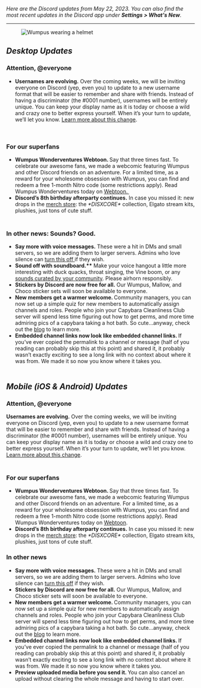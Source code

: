 <div class="column-4 w-col w-col-8 w-col-stack">
    <div id="heading-1" class="rich-wrapper">
        <div class="blog-post-content w-richtext">
            <p><em>Here are the Discord updates from May 22, 2023. You can also find the most recent updates in the Discord app under </em><strong><em>Settings &gt; What's New</em></strong><em>.</em></p>
            <div class="w-embed">
                <hr class="hr-style">
            </div>
            <figure class="w-richtext-figure-type-image w-richtext-align-fullwidth" style="max-width:1600pxpx">
                <div><img src="https://assets-global.website-files.com/5f9072399b2640f14d6a2bf4/646d3e0fdaf245263be22be8_31ef9a26.png" alt="Wumpus wearing a helmet"></div>
            </figure>
            <h2><strong><em>Desktop Updates</em></strong></h2>
            <h3>Attention, @everyone</h3>
            <ul role="list">
                <li>‍<strong>Usernames are evolving.</strong> Over the coming weeks, we will be inviting everyone on Discord (yep, even you) to update to a new username format that will be easier to remember and share with friends. Instead of having a discriminator (the #0001 number), usernames will be entirely unique. You can keep your display name as it is today or choose a wild and crazy one to better express yourself. When it’s your turn to update, we’ll let you know. <a href="https://discord.com/blog/usernames">Learn more about this change</a>.</li>
            </ul>
            <p><em>‍</em></p>
            <h3><strong>For our superfans</strong></h3>
            <ul role="list">
                <li>‍<strong>Wumpus Wonderventures Webtoon. </strong>Say that three times fast. To celebrate our awesome fans, we made a webcomic featuring Wumpus and other Discord friends on an adventure. For a limited time, as a reward for your wholesome obsession with Wumpus, you can find and redeem a free 1-month Nitro code (some restrictions apply). Read Wumpus Wonderventures today on <a href="https://go.webtoons.com/1fy0Nzqoxzb">Webtoon. </a><strong>‍</strong></li>
                <li><strong>Discord’s 8th birthday afterparty continues.</strong> In case you missed it: new drops in the <a href="https://discordmerch.com/dxcbl">merch store</a>: the <em>*DISXCORE*</em> collection, Elgato stream kits, plushies, just tons of cute stuff.</li>
            </ul>
            <h3>‍<br><strong>In other news: Sounds? Good.</strong></h3>
            <ul role="list">
                <li>‍<strong>Say more with voice messages.</strong> These were a hit in DMs and small servers, so we are adding them to larger servers. Admins who love silence can <a href="https://support.discord.com/hc/articles/13091096725527-Voice-Messages-#h_01GY0QJKCN13FJ6QXWXS6HD8BV">turn this off </a>if they wish.<strong>‍</strong></li>
                <li><strong>Sound off with soundboard.**</strong> Make your voice hangout a little more interesting with duck quacks, throat singing, the Vine boom, or any <a href="https://support.discord.com/hc/en-us/articles/12612888127767-Soundboard-FAQ">sounds curated by your community</a>. Please airhorn responsibly.<strong>‍</strong></li>
                <li><strong>Stickers by Discord are now free for all.</strong> Our Wumpus, Mallow, and Choco sticker sets will soon be available to everyone.<strong>‍</strong></li>
                <li><strong>New members get a warmer welcome. </strong>Community managers, you can now set up a simple quiz for new members to automatically assign channels and roles. People who join your Capybara Cleanliness Club server will spend less time figuring out how to get perms, and more time admiring pics of a capybara taking a hot bath. So cute…anyway, check out the <a href="http://https//discord.com/community/community-onboarding">blog</a> to learn more.<strong>‍</strong></li>
                <li><strong>Embedded channel links now look like embedded channel links. </strong>If you’ve ever copied the permalink to a channel or message (half of you reading can probably skip this at this point) and shared it, it probably wasn’t exactly exciting to see a long link with no context about where it was from. We made it so now you know where it takes you.&nbsp;<br>‍</li>
            </ul>
        </div>
    </div>
    <div class="btn-wrapper w-condition-invisible"><a href="#" class="btn-blog w-dyn-bind-empty w-button"></a></div>
    <div id="heading-2" class="rich-wrapper">
        <div class="blog-post-content w-richtext">
            <h2><strong><em>Mobile (iOS &amp; Android) Updates</em></strong></h2>
            <h3><strong>Attention, @everyone</strong></h3>
            <p><strong>Usernames are evolving.</strong> Over the coming weeks, we will be inviting everyone on Discord (yep, even you) to update to a new username format that will be easier to remember and share with friends. Instead of having a discriminator (the #0001 number), usernames will be entirely unique. You can keep your display name as it is today or choose a wild and crazy one to better express yourself. When it’s your turn to update, we’ll let you know. <a href="https://discord.com/blog/usernames">Learn more about this change</a>.</p>
            <h3><strong><br>For our superfans</strong></h3>
            <ul role="list">
                <li>‍<strong>Wumpus Wonderventures Webtoon. </strong>Say that three times fast. To celebrate our awesome fans, we made a webcomic featuring Wumpus and other Discord friends on an adventure. For a limited time, as a reward for your wholesome obsession with Wumpus, you can find and redeem a free 1-month Nitro code (some restrictions apply). Read Wumpus Wonderventures today on <a href="https://go.webtoons.com/1fy0Nzqoxzb">Webtoon</a>.<strong>‍</strong></li>
                <li><strong>Discord’s 8th birthday afterparty continues.</strong> In case you missed it: new drops in the <a href="https://discordmerch.com/dxcbl">merch store</a>: the <em>*DISXCORE*</em> collection, Elgato stream kits, plushies, just tons of cute stuff.</li>
            </ul>
            <h3><strong>In other news</strong></h3>
            <ul role="list">
                <li>‍<strong>Say more with voice messages.</strong> These were a hit in DMs and small servers, so we are adding them to larger servers. Admins who love silence can <a href="https://support.discord.com/hc/articles/13091096725527-Voice-Messages-#h_01GY0QJKCN13FJ6QXWXS6HD8BV">turn this off</a> if they wish.<strong>‍</strong></li>
                <li><strong>Stickers by Discord are now free for all.</strong> Our Wumpus, Mallow, and Choco sticker sets will soon be available to everyone.<strong>‍</strong></li>
                <li><strong>New members get a warmer welcome. </strong>Community managers, you can now set up a simple quiz for new members to automatically assign channels and roles. People who join your Capybara Cleanliness Club server will spend less time figuring out how to get perms, and more time admiring pics of a capybara taking a hot bath. So cute…anyway, check out the <a href="http://https//discord.com/community/community-onboarding">blog</a> to learn more.</li>
                <li><strong>Embedded channel links now look like embedded channel links. </strong>If you’ve ever copied the permalink to a channel or message (half of you reading can probably skip this at this point) and shared it, it probably wasn’t exactly exciting to see a long link with no context about where it was from. We made it so now you know where it takes you.&nbsp;<strong>‍</strong></li>
                <li><strong>Preview uploaded media before you send it. </strong>You can also cancel an upload without clearing the whole message and having to start over.</li>
            </ul>
        </div>
    </div>
    <div id="heading-3" class="rich-wrapper">
        <div class="blog-post-content w-dyn-bind-empty w-richtext"></div>
    </div>
    <div id="heading-4" class="rich-wrapper">
        <div class="blog-post-content w-dyn-bind-empty w-richtext"></div>
    </div>
    <div id="heading-5" class="rich-wrapper">
        <div class="blog-post-content w-dyn-bind-empty w-richtext"></div>
    </div>
    <div id="heading-6" class="rich-wrapper">
        <div class="blog-post-content w-dyn-bind-empty w-richtext"></div>
    </div>
    <div id="heading-7" class="rich-wrapper">
        <div class="blog-post-content w-dyn-bind-empty w-richtext"></div>
    </div>
    <div id="heading-8" class="rich-wrapper">
        <div class="blog-post-content w-dyn-bind-empty w-richtext"></div>
    </div>
    <div id="heading-9" class="rich-wrapper">
        <div class="blog-post-content w-dyn-bind-empty w-richtext"></div>
    </div>
    <div id="heading-10" class="rich-wrapper">
        <div class="blog-post-content w-dyn-bind-empty w-richtext"></div>
    </div>
</div>